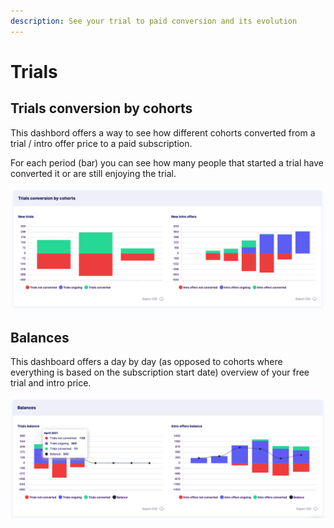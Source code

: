 ```yaml
---
description: See your trial to paid conversion and its evolution
---
```


# Trials

## Trials conversion by cohorts

This dashbord offers a way to see how different cohorts converted from a trial / intro offer price to a paid subscription.

For each period (bar) you can see how many people that started a trial have converted it or are still enjoying the trial.

![](<../../.gitbook/assets/Capture d’écran 2021-10-20 à 14.22.42.png>)

## Balances

This dashboard offers a day by day (as opposed to cohorts where everything is based on the subscription start date) overview of your free trial and intro price.

![](<../../.gitbook/assets/Capture d’écran 2021-10-20 à 14.22.52.png>)




